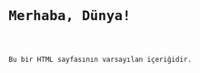 <pre>
<code>
<!DOCTYPE html>
<html>
<head>
    <meta charset="UTF-8">
    <title>HTML Default</title>
</head>
<body>
    <h1>Merhaba, Dünya!</h1>
    <p>Bu bir HTML sayfasının varsayılan içeriğidir.</p>
</body>
</html>
</code>
</pre>
